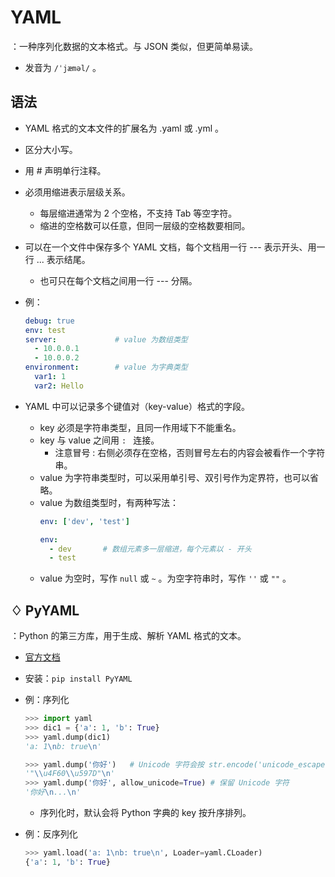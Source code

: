 # YAML

：一种序列化数据的文本格式。与 JSON 类似，但更简单易读。
- 发音为 `/ˈjæməl/` 。

## 语法

- YAML 格式的文本文件的扩展名为 .yaml 或 .yml 。
- 区分大小写。
- 用 # 声明单行注释。
- 必须用缩进表示层级关系。
  - 每层缩进通常为 2 个空格，不支持 Tab 等空字符。
  - 缩进的空格数可以任意，但同一层级的空格数要相同。
- 可以在一个文件中保存多个 YAML 文档，每个文档用一行 --- 表示开头、用一行 ... 表示结尾。
  - 也可只在每个文档之间用一行 --- 分隔。
- 例：
  ```yml
  debug: true
  env: test
  server:             # value 为数组类型
    - 10.0.0.1
    - 10.0.0.2
  environment:        # value 为字典类型
    var1: 1
    var2: Hello
  ```

- YAML 中可以记录多个键值对（key-value）格式的字段。
  - key 必须是字符串类型，且同一作用域下不能重名。
  - key 与 value 之间用 `: ` 连接。
    - 注意冒号 : 右侧必须存在空格，否则冒号左右的内容会被看作一个字符串。
  - value 为字符串类型时，可以采用单引号、双引号作为定界符，也可以省略。
  - value 为数组类型时，有两种写法：
    ```yml
    env: ['dev', 'test']
    ```
    ```yml
    env:
      - dev       # 数组元素多一层缩进，每个元素以 - 开头
      - test
    ```
  - value 为空时，写作 `null` 或 `~` 。为空字符串时，写作 `''` 或 `""` 。

## ♢ PyYAML

：Python 的第三方库，用于生成、解析 YAML 格式的文本。
- [官方文档](https://pyyaml.org/wiki/PyYAMLDocumentation)
- 安装：`pip install PyYAML`

- 例：序列化
  ```py
  >>> import yaml
  >>> dic1 = {'a': 1, 'b': True}
  >>> yaml.dump(dic1)
  'a: 1\nb: true\n'
  ```
  ```py
  >>> yaml.dump('你好')   # Unicode 字符会按 str.encode('unicode_escape') 编码
  '"\\u4F60\\u597D"\n'
  >>> yaml.dump('你好', allow_unicode=True) # 保留 Unicode 字符
  '你好\n...\n'
  ```
  - 序列化时，默认会将 Python 字典的 key 按升序排列。

- 例：反序列化
  ```py
  >>> yaml.load('a: 1\nb: true\n', Loader=yaml.CLoader)
  {'a': 1, 'b': True}
  ```
